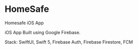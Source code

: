 # HomeSafe
Homesafe iOS App

iOS App Built using Google Firebase.

Stack: SwiftUI, Swift 5, Firebase Auth, Firebase Firestore, FCM
